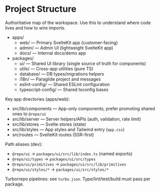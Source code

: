 # Project Structure

Authoritative map of the workspace. Use this to understand where code lives and how to wire imports.

- apps/
  - web/ — Primary SvelteKit app (customer-facing)
  - admin/ — Admin UI (lightweight SvelteKit app)
  - docs/ — Internal docs/demo app
- packages/
  - ui/ — Shared UI library (single source of truth for components)
  - utils/ — Cross-app utilities (pure TS)
  - database/ — DB types/migrations helpers
  - i18n/ — Paraglide project and messages
  - eslint-config/ — Shared ESLint configuration
  - typescript-config/ — Shared tsconfig bases

Key app directories (apps/web):
- src/lib/components — App-only components; prefer promoting shared ones to `@repo/ui`
- src/lib/server — Server helpers/APIs (auth, validation, rate limit)
- src/lib/stores — Svelte stores (state)
- src/lib/styles — App styles and Tailwind entry (`app.css`)
- src/routes — SvelteKit routes (SSR-first)

Path aliases (dev):
- `@repo/ui` → `packages/ui/src/lib/index.ts` (named exports)
- `@repo/ui/types` → `packages/ui/src/types`
- `@repo/ui/primitives` → `packages/ui/src/lib/primitives`
- `@repo/ui/styles/*` → `packages/ui/src/styles/*`

Turborrepo pipelines: see `turbo.json`. Type/lint/test/build must pass per package.

